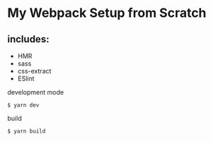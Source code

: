 # My Webpack Setup from Scratch

## includes:

- HMR
- sass
- css-extract
- ESlint

development mode
```
$ yarn dev
```

build
```
$ yarn build
```
